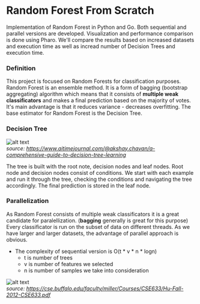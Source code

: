 # Random Forest From Scratch

Implementation of Random Forest in Python and Go. Both sequential and parallel versions are developed. Visualization and performance comparison is done using Pharo. We'll compare the results based on increased datasets and execution time as well as incread number of Decision Trees and execution time.

### Definition

This project is focused on Random Forests for classification purposes.
Random Forest is an ensemble method. It is a form of bagging (bootstrap aggregating) algorithm which means that it consists of **multiple weak classificators** and makes a final prediction based on the majority of votes. It's main advantage is that it reduces variance - decreases overfitting. 
The base estimator for Random Forest is the Decision Tree.  

### Decision Tree
![alt text](https://lh4.googleusercontent.com/v9UQUwaQTAXVH90b-Ugyw2_61_uErfYvTBtG-RNRNB_eHUFq9AmAN_2IOdfOETnbXImnQVN-wPC7_YzDgf7urCeyhyx5UZmuSwV8BVsV8VnHxl1KtgpuxDifJ4pLE23ooYXLlnc)<br/>
_source: https://www.aitimejournal.com/@akshay.chavan/a-comprehensive-guide-to-decision-tree-learning_

The tree is built with the root note, decision nodes and leaf nodes. Root node and decision nodes consist of conditions.
We start with each example and run it through the tree, checking the conditions and navigating the tree accordingly. The final prediction is stored in the leaf node.

### Parallelization
As Random Forest consists of multiple weak classificators it is a great candidate for paralellization. (**bagging** generally is great for this purpose) Every classificator is run on the subset of data on different threads. As we have larger and larger datasets, the advantage of parallel approach is obvious.
* The complexity of sequential version is O(t * v * n * logn)
  * t is number of trees 
  * v is number of features we selected
  * n is number of samples we take into consideration

![alt text](https://github.com/permitt/random-forest/blob/master/parllel.png?raw=true)
<br/>
_source: https://cse.buffalo.edu/faculty/miller/Courses/CSE633/Hu-Fall-2012-CSE633.pdf_
